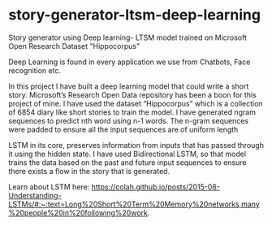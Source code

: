 # story-generator-ltsm-deep-learning
Story generator using Deep learning- LTSM model trained on Microsoft Open Research Dataset "Hippocorpus"

Deep Learning is found in every application we use from Chatbots, Face recognition etc. 

In this project I have built a deep learning model that could write a short story. Microsoft’s Research Open Data repository has been a boon for this project of mine. 
I have used the dataset “Hippocorpus” which is a collection of 6854 diary like short stories to train the model. I have generated ngram sequences to 
predict nth word using n-1 words. The n-gram sequences were padded to ensure all the input sequences are of uniform length

LSTM in its core, preserves information from inputs that has passed through it using the hidden state. I have used Bidirectional LSTM, so that model trains the 
data based on the past and future input sequences to ensure there exists a flow in the story that is generated. 

Learn about LSTM here: https://colah.github.io/posts/2015-08-Understanding-LSTMs/#:~:text=Long%20Short%20Term%20Memory%20networks,many%20people%20in%20following%20work.

